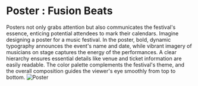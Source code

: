 # Poster : Fusion Beats
Posters not only grabs attention but also communicates the festival's essence, enticing potential attendees to mark their calendars. Imagine designing a poster for a music festival. In the poster, bold, dynamic typography announces the event's name and date, while vibrant imagery of musicians on stage captures the energy of the performances. A clear hierarchy ensures essential details like venue and ticket information are easily readable. The color palette complements the festival's theme, and the overall composition guides the viewer's eye smoothly from top to bottom.
![Poster](https://github.com/Shib-Sankar-Das/CBTC_Task-2_Poster/assets/136646947/78cabc80-8701-45d5-9bdc-256d92762cd7)
